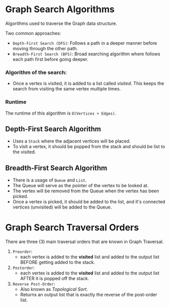# Graph Search Algorithms
Algorithms used to traverse the Graph data structure.

Two common approaches:
- `Depth-First Search (DFS)`: Follows a path in a deeper manner before moving through the other path.
- `Breadth-First Search (BFS)`: Broad searching algorithm where follows each path first before going deeper.

### Algorithm of the search:
- Once a vertex is visited, it is added to a list called *visited*.
This keeps the search from visiting the same vertex multiple times.

### Runtime
The runtime of this algorithm is `O(Vertices + Edges)`.

## Depth-First Search Algorithm
- Uses a `Stack` where the adjacent vertices will be placed.
- To visit a vertex, it should be popped from the stack and should be list to the visited.

## Breadth-First Search Algorithm
- There is a usage of `Queue` and `List`.
- The Queue will serve as the pointer of the vertex to be looked at.
- The vertex will be removed from the Queue when the vertex has been picked.
- Once a vertex is picked, it should be added to the list, 
and it's connected vertices (unvisited) will be added to the Queue.

# Graph Search Traversal Orders
There are three (3) main traversal orders that are known in Graph Traversal.
1. `Preorder`: 
    - each vertex is added to the **visited** list and added to the output list BEFORE getting added to the stack.
2. `Postorder`:
    - each vertex is added to the **visited** list and added to the output list AFTER it is popped off the stack.
3. `Reverse Post-Order`: 
    - Also known as *Topological Sort*.
    - Returns an output list that is exactly the reverse of the post-order list.
